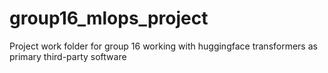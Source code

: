 # group16_mlops_project
Project work folder for group 16 working with huggingface transformers as primary third-party software
